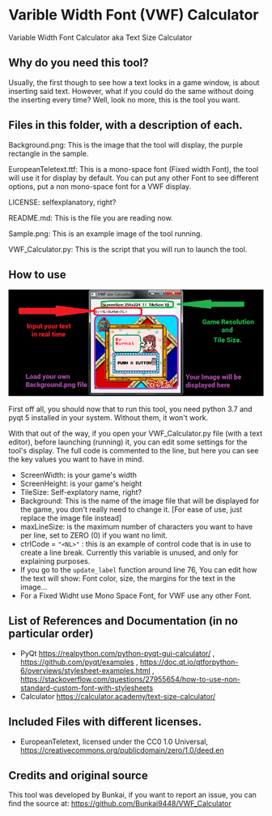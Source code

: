 # Varible Width Font (VWF) Calculator
Variable Width Font Calculator aka Text Size Calculator

## Why do you need this tool?
Usually, the first though to see how a text looks in a game window, is about inserting said text. However, what if you could do the same without doing the inserting every time? Well, look no more, this is the tool you want.


## Files in this folder, with a description of each.

Background.png: This is the image that the tool will display, the purple rectangle in the sample.

EuropeanTeletext.ttf: This is a mono-space font (Fixed width Font), the tool will use it for display by default. You can put any other Font to see different options, put a non mono-space font for a VWF display.

LICENSE: selfexplanatory, right?

README.md: This is the file you are reading now.

Sample.png: This is an example image of the tool running.

VWF_Calculator.py: This is the script that you will run to launch the tool.

## How to use
![Display Sample](https://github.com/Bunkai9448/VWF_Calculator/blob/main/Sample.png)

First off all, you should now that to run this tool, you need python 3.7 and pyqt 5 installed in your system. Without them, it won't work.

With that out of the way, if you open your 
VWF_Calculator.py file (with a text editor), before launching (running) it, you can edit some settings for the tool's display. The full code is commented to the line, but here you can see the key values you want to have in mind.

- ScreenWidth: is your game's width
- ScreenHeight: is your game's height
- TileSize: Self-explatory name, right?
- Background: This is the name of the image file that will be displayed for the game, you don't really need to change it. [For ease of use, just replace the image file instead]
-	maxLineSize: is the maximum number of characters you want to have per line, set to ZERO (0) if you want no limit.
- ctrlCode = `"<NL>"` : this is an example of control code that is in use to create a line break. Currently this variable is unused, and only for explaining purposes.
- If you go to the `update_label` function around line 76, You can edit how the text will show: Font color, size, the margins for the text in the image... 
- For a Fixed Widht use Mono Space Font, for VWF use any other Font.

## List of References and Documentation (in no particular order)
- PyQt https://realpython.com/python-pyqt-gui-calculator/ , https://github.com/pyqt/examples , https://doc.qt.io/qtforpython-6/overviews/stylesheet-examples.html , https://stackoverflow.com/questions/27955654/how-to-use-non-standard-custom-font-with-stylesheets
- Calculator https://calculator.academy/text-size-calculator/

## Included Files with different licenses.
- EuropeanTeletext, licensed under the CC0 1.0 Universal, https://creativecommons.org/publicdomain/zero/1.0/deed.en

## Credits and original source

This tool was developed by Bunkai, if you want to report an issue, you can find the source at: https://github.com/Bunkai9448/VWF_Calculator
